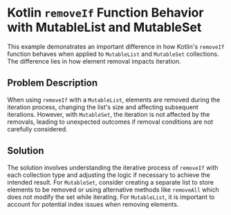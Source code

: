# Kotlin `removeIf` Function Behavior with MutableList and MutableSet

This example demonstrates an important difference in how Kotlin's `removeIf` function behaves when applied to `MutableList` and `MutableSet` collections.  The difference lies in how element removal impacts iteration.

## Problem Description

When using `removeIf` with a `MutableList`, elements are removed during the iteration process, changing the list's size and affecting subsequent iterations.  However, with `MutableSet`, the iteration is not affected by the removals, leading to unexpected outcomes if removal conditions are not carefully considered.

## Solution

The solution involves understanding the iterative process of `removeIf` with each collection type and adjusting the logic if necessary to achieve the intended result.  For `MutableSet`, consider creating a separate list to store elements to be removed or using alternative methods like `removeAll` which does not modify the set while iterating.  For `MutableList`, it is important to account for potential index issues when removing elements.